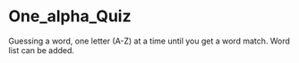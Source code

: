 # One_alpha_Quiz
Guessing a word, one letter (A-Z) at a time until you get a word match. Word list can be added.
